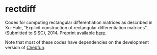 rectdiff
========

Codes for computing rectangular differentiation matrices as described in Xu-Hale, "Explicit construction of rectangular differentiation matrices", (Submitted to SISC), 2014. Preprint available [here](http://dip.sun.ac.za/~nhale/publications/XuHale2014_SUBMITTED.pdf).

Note that most of these codes have dependencies on the development version of [Chebfun](https://github.com/chebfun/chebfun/). 

